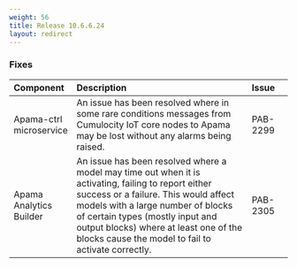 ```yaml
---
weight: 56
title: Release 10.6.6.24
layout: redirect
---
```


### Fixes

<table>
<colgroup>
    <col style="width: 15%;">
    <col style="width: 70%;">
    <col style="width: 15%;">
</colgroup>
<thead>
<tr>
<th style="text-align:left">Component</th>
<th style="text-align:left">Description</th>
<th style="text-align:left">Issue</th>
</tr>
</thead>
<tbody>
<tr>
<td style="text-align:left">Apama-ctrl microservice</td>
<td style="text-align:left">An issue has been resolved where in some rare conditions 
  messages from Cumulocity IoT core nodes to Apama may be lost without any alarms being raised.</td>
<td style="text-align:left">PAB-2299</td>
</tr>
<tr>
<td style="text-align:left">Apama Analytics Builder</td>
<td style="text-align:left">An issue has been resolved where a model may time out when it is activating, failing to report either success or a failure. 
  This would affect models with a large number of blocks of certain types (mostly input and output blocks) where at least one of the blocks 
  cause the model to fail to activate correctly.</td>
<td style="text-align:left">PAB-2305</td>
</tr>
</tbody>
</table>






